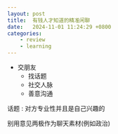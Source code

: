 ```yaml
---
layout: post
title:  有钱人才知道的精准闲聊
date:   2024-11-01 11:24:29 +0800
categories: 
    - review
    - learning
---
```


- 交朋友 
    - 找话题
    - 社交人脉
    - 善意沟通

话题 : 对方专业性并且是自己兴趣的 

别用意见两极作为聊天素材(例如政治)